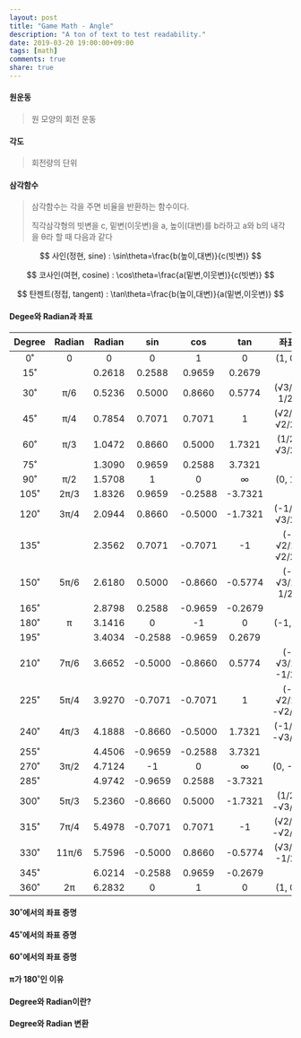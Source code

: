 ```yaml
---
layout: post
title: "Game Math - Angle"
description: "A ton of text to test readability."
date: 2019-03-20 19:00:00+09:00
tags: [math]
comments: true
share: true
---
```


#### 원운동

> 원 모양의 회전 운동



#### 각도

> 회전량의 단위



#### 삼각함수
> 삼각함수는 각을 주면 비율을 반환하는 함수이다.
>
> 직각삼각형의 빗변을 c, 밑변(이웃변)을 a, 높이(대변)를 b라하고 a와 b의 내각을 θ라 할 때 다음과 같다

$$
사인(정현, sine) : \sin\theta=\frac{b(높이,대변)}{c(빗변)}
$$

$$
코사인(여현, cosine) : \cos\theta=\frac{a(밑변,이웃변)}{c(빗변)}
$$

$$
탄젠트(정접, tangent) : \tan\theta=\frac{b(높이,대변)}{a(밑변,이웃변)}
$$


#### Degee와 Radian과 좌표

| Degree | Radian | Radian |   sin   |   cos   |   tan   |      좌표      |
| :----: | :----: | :----: | :-----: | :-----: | :-----: | :------------: |
|   0˚   |   0    |   0    |    0    |    1    |    0    |     (1, 0)     |
|  15˚   |        | 0.2618 | 0.2588  | 0.9659  | 0.2679  |                |
|  30˚   |  π/6   | 0.5236 | 0.5000  | 0.8660  | 0.5774  |  (√3/2, 1/2)   |
|  45˚   |  π/4   | 0.7854 | 0.7071  | 0.7071  |    1    |  (√2/2, √2/2)  |
|  60˚   |  π/3   | 1.0472 | 0.8660  | 0.5000  | 1.7321  |  (1/2, √3/2)   |
|  75˚   |        | 1.3090 | 0.9659  | 0.2588  | 3.7321  |                |
|  90˚   |  π/2   | 1.5708 |    1    |    0    |    ∞    |     (0, 1)     |
|  105˚  |  2π/3  | 1.8326 | 0.9659  | -0.2588 | -3.7321 |                |
|  120˚  |  3π/4  | 2.0944 | 0.8660  | -0.5000 | -1.7321 |  (-1/2, √3/2)  |
|  135˚  |        | 2.3562 | 0.7071  | -0.7071 |   -1    | (-√2/2, √2/2)  |
|  150˚  |  5π/6  | 2.6180 | 0.5000  | -0.8660 | -0.5774 |  (-√3/2, 1/2)  |
|  165˚  |        | 2.8798 | 0.2588  | -0.9659 | -0.2679 |                |
|  180˚  |   π    | 3.1416 |    0    |   -1    |    0    |     (-1,0)     |
|  195˚  |        | 3.4034 | -0.2588 | -0.9659 | 0.2679  |                |
|  210˚  |  7π/6  | 3.6652 | -0.5000 | -0.8660 | 0.5774  | (-√3/2, -1/2)  |
|  225˚  |  5π/4  | 3.9270 | -0.7071 | -0.7071 |    1    | (-√2/2, -√2/2) |
|  240˚  |  4π/3  | 4.1888 | -0.8660 | -0.5000 | 1.7321  | (-1/2, -√3/2)  |
|  255˚  |        | 4.4506 | -0.9659 | -0.2588 | 3.7321  |                |
|  270˚  |  3π/2  | 4.7124 |   -1    |    0    |    ∞    |    (0, -1)     |
|  285˚  |        | 4.9742 | -0.9659 | 0.2588  | -3.7321 |                |
|  300˚  |  5π/3  | 5.2360 | -0.8660 | 0.5000  | -1.7321 |  (1/2, -√3/2)  |
|  315˚  |  7π/4  | 5.4978 | -0.7071 | 0.7071  |   -1    | (√2/2, -√2/2)  |
|  330˚  | 11π/6  | 5.7596 | -0.5000 | 0.8660  | -0.5774 |  (√3/2, -1/2)  |
|  345˚  |        | 6.0214 | -0.2588 | 0.9659  | -0.2679 |                |
|  360˚  |   2π   | 6.2832 |    0    |    1    |    0    |     (1, 0)     |



#### 30˚에서의 좌표 증명



#### 45˚에서의 좌표 증명



#### 60˚에서의 좌표 증명



#### π가 180˚인 이유



#### Degree와 Radian이란?



#### Degree와 Radian 변환





